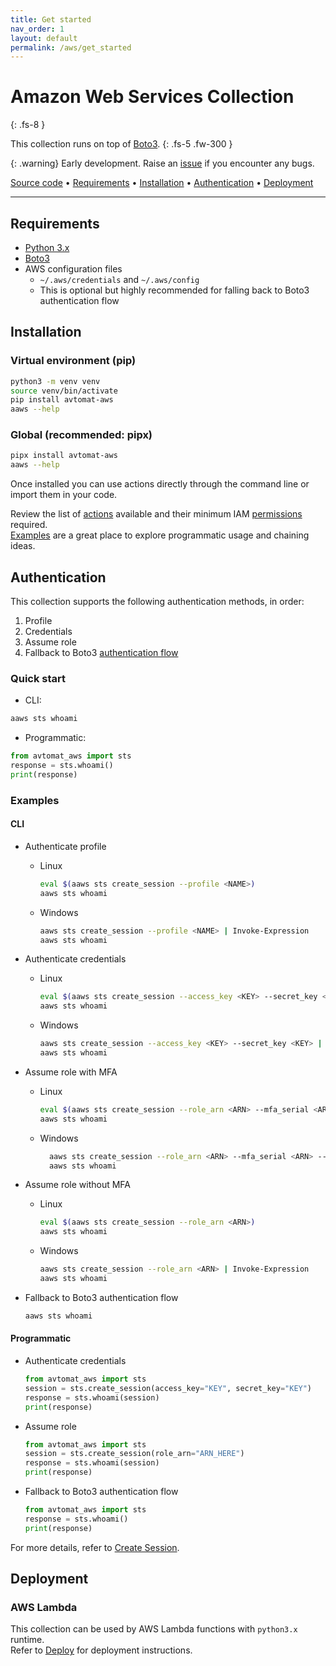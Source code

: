 ```yaml
---
title: Get started
nav_order: 1
layout: default
permalink: /aws/get_started
---
```


# Amazon Web Services Collection
{: .fs-8 }

This collection runs on top of <a href="https://boto3.amazonaws.com/v1/documentation/api/latest/index.html" target="_blank">Boto3</a>.
{: .fs-5 .fw-300 }

{: .warning}
Early development. Raise an [issue](https://github.com/avtomat-hub/avtomat-aws/issues) if you encounter any bugs.

<p>
   <a href="https://github.com/avtomat-hub/avtomat-aws" target="_blank">Source code</a> •
   <a href="#requirements">Requirements</a> •
   <a href="#installation">Installation</a> •
   <a href="#authentication">Authentication</a> •
   <a href="#deployment">Deployment</a>
</p>

---

## Requirements

- <a href="https://www.python.org/downloads/" target="_blank">Python 3.x</a>
- <a href="https://boto3.amazonaws.com/v1/documentation/api/latest/index.html" target="_blank">Boto3</a>
- AWS configuration files 
  - `~/.aws/credentials` and `~/.aws/config`
  - This is optional but highly recommended for falling back to Boto3 authentication flow


## Installation

### Virtual environment (pip)

```bash
python3 -m venv venv
source venv/bin/activate
pip install avtomat-aws
aaws --help
```

### Global (recommended: pipx)
```bash
pipx install avtomat-aws
aaws --help
```

Once installed you can use actions directly through the command line or import them in your code.

Review the list of [actions](/aws/actions) available and their minimum IAM [permissions](/aws/permissions) required.<br/>
[Examples](/aws/examples) are a great place to explore programmatic usage and chaining ideas.


## Authentication
This collection supports the following authentication methods, in order:
1. Profile
2. Credentials
3. Assume role
4. Fallback to Boto3 [authentication flow](https://boto3.amazonaws.com/v1/documentation/api/latest/guide/credentials.html)

### Quick start
- CLI:
```bash
aaws sts whoami
```
- Programmatic:
```python
from avtomat_aws import sts
response = sts.whoami()
print(response)
```

### Examples

#### CLI

- Authenticate profile
  - Linux
    ```bash
    eval $(aaws sts create_session --profile <NAME>)
    aaws sts whoami
    ```
  - Windows
    ```bash
    aaws sts create_session --profile <NAME> | Invoke-Expression
    aaws sts whoami
    ```

- Authenticate credentials
  - Linux
    ```bash
    eval $(aaws sts create_session --access_key <KEY> --secret_key <KEY>)
    aaws sts whoami
    ```
  - Windows
    ```bash
    aaws sts create_session --access_key <KEY> --secret_key <KEY> | Invoke-Expression
    aaws sts whoami
    ```

- Assume role with MFA
  - Linux 
    ```bash
    eval $(aaws sts create_session --role_arn <ARN> --mfa_serial <ARN> --mfa_token <CODE>)
    aaws sts whoami
    ```
  - Windows
    ```bash
      aaws sts create_session --role_arn <ARN> --mfa_serial <ARN> --mfa_token <CODE> | Invoke-Expression
      aaws sts whoami
    ```

- Assume role without MFA
  - Linux 
    ```bash
    eval $(aaws sts create_session --role_arn <ARN>)
    aaws sts whoami
    ```
  - Windows
    ```bash
    aaws sts create_session --role_arn <ARN> | Invoke-Expression
    aaws sts whoami
    ```

- Fallback to Boto3 authentication flow
  ```bash
  aaws sts whoami
  ```

#### Programmatic

- Authenticate credentials
  ```python
  from avtomat_aws import sts
  session = sts.create_session(access_key="KEY", secret_key="KEY")
  response = sts.whoami(session)       
  print(response)                      
  ```

- Assume role
  ```python
  from avtomat_aws import sts
  session = sts.create_session(role_arn="ARN_HERE")
  response = sts.whoami(session)
  print(response)
  ```

- Fallback to Boto3 authentication flow
  ```python
  from avtomat_aws import sts
  response = sts.whoami()
  print(response)
  ```

For more details, refer to [Create Session](/aws/actions/sts/create_session).


## Deployment

### AWS Lambda
This collection can be used by AWS Lambda functions with `python3.x` runtime.<br/>
Refer to [Deploy](/aws/deploy) for deployment instructions.
